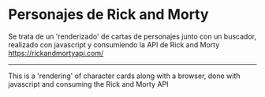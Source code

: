 # Personajes de Rick and Morty

Se trata de un 'renderizado' de cartas de personajes junto con un buscador, realizado con javascript y consumiendo la API de Rick and Morty <a href="https://rickandmortyapi.com/">https://rickandmortyapi.com/</a>

---------------------------------

This is a 'rendering' of character cards along with a browser, done with javascript and consuming the Rick and Morty API 
